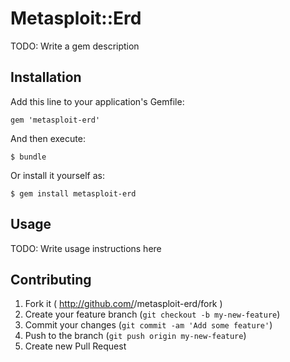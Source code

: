 # Metasploit::Erd

TODO: Write a gem description

## Installation

Add this line to your application's Gemfile:

    gem 'metasploit-erd'

And then execute:

    $ bundle

Or install it yourself as:

    $ gem install metasploit-erd

## Usage

TODO: Write usage instructions here

## Contributing

1. Fork it ( http://github.com/<my-github-username>/metasploit-erd/fork )
2. Create your feature branch (`git checkout -b my-new-feature`)
3. Commit your changes (`git commit -am 'Add some feature'`)
4. Push to the branch (`git push origin my-new-feature`)
5. Create new Pull Request
